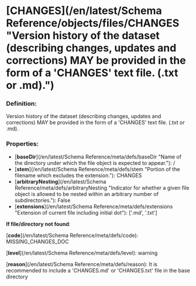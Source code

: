 # [CHANGES](/en/latest/Schema Reference/objects/files/CHANGES "Version history of the dataset \(describing changes, updates and corrections\) MAY be provided in the form of a 'CHANGES' text file. \(.txt or .md\).")

### Definition:

Version history of the dataset \(describing changes, updates and corrections\) MAY be provided in the form of a 'CHANGES' text file. \(.txt or .md\).

### Properties:

- [**baseDir**](/en/latest/Schema Reference/meta/defs/baseDir "Name of the directory under which the file object is expected to appear."): /
- [**stem**](/en/latest/Schema Reference/meta/defs/stem "Portion of the filename which excludes the extension."): CHANGES
- [**arbitraryNesting**](/en/latest/Schema Reference/meta/defs/arbitraryNesting "Indicator for whether a given file object is allowed to be nested within an arbitrary number of subdirectories."): False
- [**extensions**](/en/latest/Schema Reference/meta/defs/extensions "Extension of current file including initial dot"): ['.md', '.txt']

**If file/directory not found**:

[**code**](/en/latest/Schema Reference/meta/defs/code): MISSING_CHANGES_DOC

[**level**](/en/latest/Schema Reference/meta/defs/level): warning

[**reason**](/en/latest/Schema Reference/meta/defs/reason): It is recommended to include a 'CHANGES.md' or 'CHANGES.txt' file in the base directory